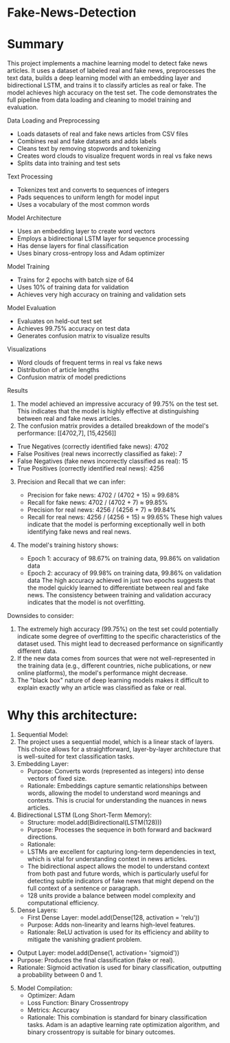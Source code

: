 # Fake-News-Detection

# Summary
This project implements a machine learning model to detect fake news articles. 
It uses a dataset of labeled real and fake news, preprocesses the text data, builds a deep learning model with an embedding layer and bidirectional LSTM, 
and trains it to classify articles as real or fake. 
The model achieves high accuracy on the test set. 
The code demonstrates the full pipeline from data loading and cleaning to model training and evaluation.

Data Loading and Preprocessing
* Loads datasets of real and fake news articles from CSV files
* Combines real and fake datasets and adds labels
* Cleans text by removing stopwords and tokenizing
* Creates word clouds to visualize frequent words in real vs fake news
* Splits data into training and test sets
  
Text Processing
* Tokenizes text and converts to sequences of integers
* Pads sequences to uniform length for model input
* Uses a vocabulary of the most common words
  
Model Architecture
* Uses an embedding layer to create word vectors
* Employs a bidirectional LSTM layer for sequence processing
* Has dense layers for final classification
* Uses binary cross-entropy loss and Adam optimizer
  
Model Training
* Trains for 2 epochs with batch size of 64
* Uses 10% of training data for validation
* Achieves very high accuracy on training and validation sets

Model Evaluation
* Evaluates on held-out test set
* Achieves 99.75% accuracy on test data
* Generates confusion matrix to visualize results
  
Visualizations
* Word clouds of frequent terms in real vs fake news
* Distribution of article lengths
* Confusion matrix of model predictions
  
Results
1. The model achieved an impressive accuracy of 99.75% on the test set. This indicates that the model is highly effective at distinguishing between real and fake news articles.
2. The confusion matrix provides a detailed breakdown of the model's performance: [[4702,7], [15,4256]]
* True Negatives (correctly identified fake news): 4702
* False Positives (real news incorrectly classified as fake): 7
* False Negatives (fake news incorrectly classified as real): 15
* True Positives (correctly identified real news): 4256
3. Precision and Recall that we can infer:
    * Precision for fake news: 4702 / (4702 + 15) ≈ 99.68%
    * Recall for fake news: 4702 / (4702 + 7) ≈ 99.85%
    * Precision for real news: 4256 / (4256 + 7) ≈ 99.84%
    * Recall for real news: 4256 / (4256 + 15) ≈ 99.65%
These high values indicate that the model is performing exceptionally well in both identifying fake news and real news.

4. The model's training history shows:
    * Epoch 1: accuracy of 98.67% on training data, 99.86% on validation data
    * Epoch 2: accuracy of 99.98% on training data, 99.86% on validation data
The high accuracy achieved in just two epochs suggests that the model quickly learned to differentiate between real and fake news. 
The consistency between training and validation accuracy indicates that the model is not overfitting.

Downsides to consider:
1. The extremely high accuracy (99.75%) on the test set could potentially indicate some degree of overfitting to the specific characteristics of the dataset used. This might lead to decreased performance on significantly different data.
2. If the new data comes from sources that were not well-represented in the training data (e.g., different countries, niche publications, or new online platforms), the model's performance might decrease.
3. The "black box" nature of deep learning models makes it difficult to explain exactly why an article was classified as fake or real.

# Why  this architecture:
1. Sequential Model:
2. The project uses a sequential model, which is a linear stack of layers. This choice allows for a straightforward,
    layer-by-layer architecture that is well-suited for text classification tasks.
4. Embedding Layer:
    * Purpose: Converts words (represented as integers) into dense vectors of fixed size.
    * Rationale: Embeddings capture semantic relationships between words, allowing the model to understand word meanings and contexts.
      This is crucial for understanding the nuances in news articles.
5. Bidirectional LSTM (Long Short-Term Memory):
    * Structure: model.add(Bidirectional(LSTM(128)))
    * Purpose: Processes the sequence in both forward and backward directions.
    * Rationale:
    * LSTMs are excellent for capturing long-term dependencies in text, which is vital for understanding context in news articles.
    * The bidirectional aspect allows the model to understand context from both past and future words, which is particularly useful
      for detecting subtle indicators of fake news that might depend on the full context of a sentence or paragraph.
    * 128 units provide a balance between model complexity and computational efficiency.
6. Dense Layers:
    * First Dense Layer: model.add(Dense(128, activation = 'relu'))
    * Purpose: Adds non-linearity and learns high-level features.
    * Rationale: ReLU activation is used for its efficiency and ability to mitigate the vanishing gradient problem.
* Output Layer: model.add(Dense(1, activation= 'sigmoid'))
* Purpose: Produces the final classification (fake or real).
* Rationale: Sigmoid activation is used for binary classification, outputting a probability between 0 and 1.
5. Model Compilation:
    * Optimizer: Adam
    * Loss Function: Binary Crossentropy
    * Metrics: Accuracy
    * Rationale: This combination is standard for binary classification tasks. Adam is an adaptive learning rate optimization algorithm,
      and binary crossentropy is suitable for binary outcomes.
